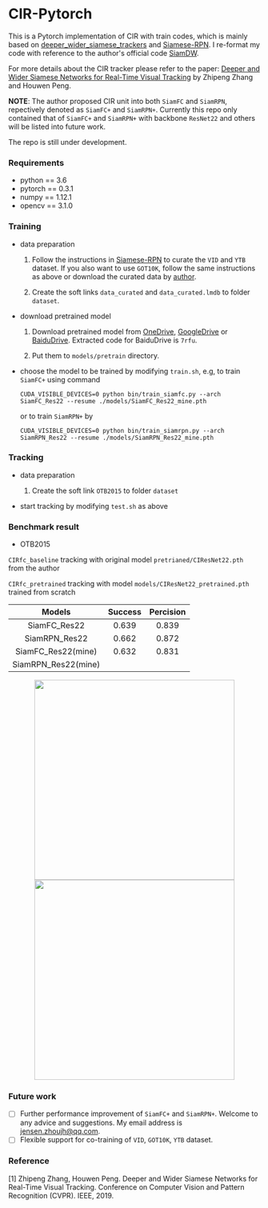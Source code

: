 # CIR-Pytorch

This is a Pytorch implementation of CIR with train codes, which is mainly based on [deeper_wider_siamese_trackers](https://github.com/cvpr2019/deeper_wider_siamese_trackers) and [Siamese-RPN](https://github.com/HelloRicky123/Siamese-RPN). I re-format my code with reference to the author's official code [SiamDW](https://github.com/researchmm/SiamDW). 

For more details about the CIR tracker please refer to the paper: [Deeper and Wider Siamese Networks for Real-Time Visual Tracking](https://arxiv.org/abs/1901.01660?context=cs) by Zhipeng Zhang and Houwen Peng.

**NOTE**: The author proposed CIR unit into both `SiamFC` and `SiamRPN`, repectively denoted as `SiamFC+` and `SiamRPN+`. Currently this repo only contained that of `SiamFC+` and `SiamRPN+` with backbone `ResNet22` and others will be listed into future work.

The repo is still under development.

### Requirements
- python == 3.6
- pytorch == 0.3.1
- numpy == 1.12.1
- opencv == 3.1.0

### Training
- data preparation

  1. Follow the instructions in [Siamese-RPN](https://github.com/HelloRicky123/Siamese-RPN) to curate the `VID` and `YTB` dataset. If you also want to use `GOT10K`, follow the same instructions as above or download the curated data by [author](https://github.com/researchmm/SiamDW).
  
  2. Create the soft links `data_curated` and `data_curated.lmdb` to folder `dataset`.

- download pretrained model

  1. Download pretrained model from [OneDrive](https://mailccsf-my.sharepoint.com/:u:/g/personal/zhipeng_mail_ccsf_edu/EXLC8YnM9B9Kq5KcqfjbFg4B-OIwp6ZflvW_p0s0K3R1_Q?e=XNqj3n), [GoogleDrive](https://drive.google.com/open?id=1RIMB9542xXp60bZwndTvmIt2jogxAIX3) or [BaiduDrive](https://pan.baidu.com/s/1TmIW8AsLEr9Mk3qSsT1pIg). Extracted code for BaiduDrive is `7rfu`.
  
  2. Put them to `models/pretrain` directory. 
  
- choose the model to be trained by modifying `train.sh`, e.g,  to train `SiamFC+` using command 
    ```
    CUDA_VISIBLE_DEVICES=0 python bin/train_siamfc.py --arch SiamFC_Res22 --resume ./models/SiamFC_Res22_mine.pth
    ```
	or to train `SiamRPN+` by
    ```
    CUDA_VISIBLE_DEVICES=0 python bin/train_siamrpn.py --arch SiamRPN_Res22 --resume ./models/SiamRPN_Res22_mine.pth
    ```


### Tracking
- data preparation

  1. Create the soft link `OTB2015` to folder `dataset`

- start tracking by modifying `test.sh` as above

### Benchmark result
- OTB2015

`CIRfc_baseline` tracking with original model `pretrianed/CIResNet22.pth` from the author 

`CIRfc_pretrained` tracking with model `models/CIResNet22_pretrained.pth` trained from scratch


Models  | Success | Percision
:-------------: | :-------------: | :-------------:
SiamFC_Res22  | 0.639 | 0.839
SiamRPN_Res22  | 0.662 | 0.872
SiamFC_Res22(mine)  | 0.632 | 0.831
SiamRPN_Res22(mine)  |  |

<center class="half">
   <img src="https://i.postimg.cc/sxZCTVZN/success-plots.png" width = "400"/><img src="https://i.postimg.cc/Y9PwN4jF/precision-plots.png" width = "400"/>
</center>

### Future work
- [ ] Further performance improvement of `SiamFC+` and `SiamRPN+`. Welcome to any advice and suggestions. My email address is jensen.zhoujh@qq.com.
- [ ] Flexible support for co-training of `VID`, `GOT10K`, `YTB` dataset.

### Reference
[1] Zhipeng Zhang, Houwen Peng. Deeper and Wider Siamese Networks for Real-Time Visual Tracking. Conference on Computer Vision and Pattern Recognition (CVPR). IEEE, 2019.
